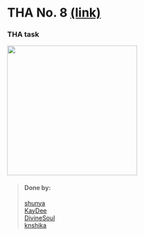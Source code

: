 # THA No. 8 [(link)](https://100dayscss.com/?dayIndex=46)

### THA task
<img src = "https://cdn.discordapp.com/attachments/838394192324591646/854815714179416124/tha8.jpg" height = 300px width = 300px ></img>
<br>

> #### Done by:
>  [shunya](https://github.com/suresh26601/devsnest_THAs/tree/master/THA_Day_8)<br>
>  [KayDee](https://github.com/kaydee0502/devsnest-frontend/tree/master/THA%208/css46) <br>
>  [DivineSoul](https://github.com/CodeBlooded-RahulMaurya/Devsnest-WebDev/tree/main/Day-08-CSS-Challenge46) <br>
>  [knshika](https://github.com/knshika/Devsnest-frontend/tree/main/Day%208%20puzzle-box)<br>
>  
